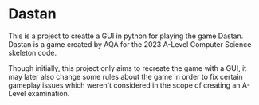 # Dastan
 This is a project to creatte a GUI in python for playing the game Dastan.
 Dastan is a game created by AQA for the 2023 A-Level Computer Science skeleton code.
 
 Though initially, this project only aims to recreate the game with a GUI, it may later also change some rules about the game in order to fix certain gameplay issues which weren't considered in the scope of creating an A-Level examination.